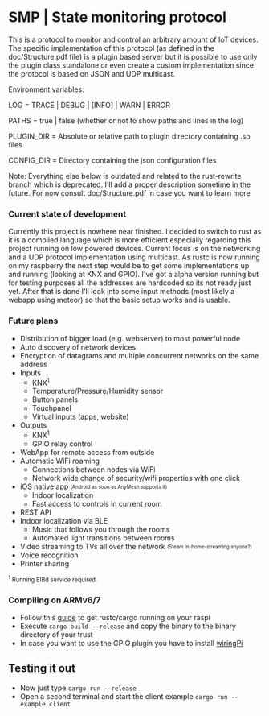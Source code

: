 # SMP | State monitoring protocol
This is a protocol to monitor and control an arbitrary amount of IoT devices.
The specific implementation of this protocol (as defined in the doc/Structure.pdf file) is a plugin based server but
it is possible to use only the plugin class standalone or even create a custom implementation since the protocol is
based on JSON and UDP multicast.

Environment variables:

LOG = TRACE | DEBUG | [INFO] | WARN | ERROR

PATHS = true | false (whether or not to show paths and lines in the log)

PLUGIN_DIR = Absolute or relative path to plugin directory containing .so files

CONFIG_DIR = Directory containing the json configuration files

Note: Everything else below is outdated and related to the rust-rewrite branch which is deprecated. I'll add a proper description sometime in the future. For now consult doc/Structure.pdf in case you want to learn more
<del>
### Current state of development
Currently this project is nowhere near finished. I decided to switch to rust as it is a compiled language which is
more efficient especially regarding this project running on low powered devices. Current focus is on the
networking and a UDP protocol implementation using multicast. As rustc is now running on my raspberry the next step would
be to get some implementations up and running (looking at KNX and GPIO). I've got a alpha version running but for testing
purposes all the addresses are hardcoded so its not ready just yet. After that is done I'll look into some input
methods (most likely a webapp using meteor) so that the basic setup works and is usable.

### Future plans
* Distribution of bigger load (e.g. webserver) to most powerful node
* Auto discovery of network devices
* Encryption of datagrams and multiple concurrent networks on the same address
* Inputs
    * KNX<sup>1</sup>
    * Temperature/Pressure/Humidity sensor
    * Button panels
    * Touchpanel
    * Virtual inputs (apps, website)
* Outputs
    * KNX<sup>1</sup>
    * GPIO relay control
* WebApp for remote access from outside
* Automatic WiFi roaming
    * Connections between nodes via WiFi
    * Network wide change of security/wifi properties with one click
* iOS native app <sub><sup>(Android as soon as AnyMesh supports it)</sup></sub>
    * Indoor localization
    * Fast access to controls in current room
* REST API
* Indoor localization via BLE
    * Music that follows you through the rooms
    * Automated light transitions between rooms
* Video streaming to TVs all over the network <sub><sup>(Steam In-home-streaming anyone?)</sup></sub>
* Voice recognition
* Printer sharing

<sub><sup>1</sup> Running EIBd service required.</sub>

### Compiling on ARMv6/7
* Follow this [guide](https://github.com/warricksothr/RustBuild) to get rustc/cargo running on your raspi
* Execute `cargo build --release` and copy the binary to the binary directory of your trust
* In case you want to use the GPIO plugin you have to install [wiringPi](http://wiringpi.com/download-and-install/)

## Testing it out
* Now just type `cargo run --release`
* Open a second terminal and start the client example `cargo run --example client`
</del>
